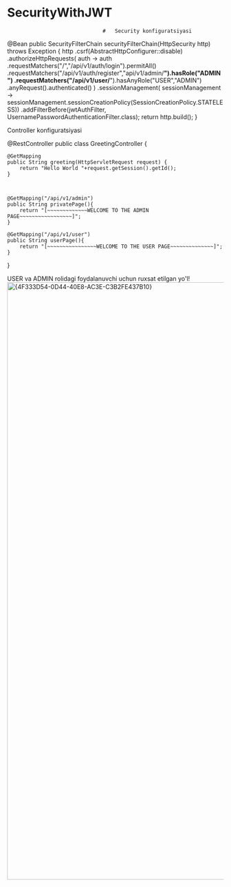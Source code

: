 ﻿# SecurityWithJWT

                                   #   Security konfiguratsiyasi






@Bean
    public SecurityFilterChain securityFilterChain(HttpSecurity http) throws Exception {
        http
                .csrf(AbstractHttpConfigurer::disable)
                .authorizeHttpRequests(
                        auth ->
                                auth
                                        .requestMatchers("/","/api/v1/auth/login").permitAll()
                                        .requestMatchers("/api/v1/auth/register","api/v1/admin/**").hasRole("ADMIN")
                                        .requestMatchers("/api/v1/user/**").hasAnyRole("USER","ADMIN")
                                        .anyRequest().authenticated()
                )
                .sessionManagement(
                        sessionManagement -> sessionManagement.sessionCreationPolicy(SessionCreationPolicy.STATELESS))
                .addFilterBefore(jwtAuthFilter, UsernamePasswordAuthenticationFilter.class);
        return http.build();
    }
   



 
Controller konfiguratsiyasi


@RestController
public class GreetingController {

    @GetMapping
    public String greeting(HttpServletRequest request) {
        return "Hello World "+request.getSession().getId();
    }



    @GetMapping("/api/v1/admin")
    public String privatePage(){
        return "[~~~~~~~~~~~~~WELCOME TO THE ADMIN PAGE~~~~~~~~~~~~~~~~~]";
    }

    @GetMapping("/api/v1/user")
    public String userPage(){
        return "[~~~~~~~~~~~~~~~~WELCOME TO THE USER PAGE~~~~~~~~~~~~~~]";
    }
}



USER va ADMIN  rolidagi foydalanuvchi uchun ruxsat etilgan yo'l! 
<img width="2560" height="1389" alt="{4F333D54-0D44-40E8-AC3E-C3B2FE437B10}" src="https://github.com/user-attachments/assets/e05dd3ee-49a0-4736-9ab5-e279b6578bd0" />






